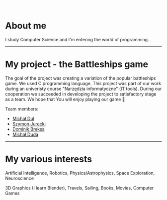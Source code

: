 <span style="color:white"> Arkadiusz Paterak </span>

# About me

I study Computer Science and I'm entering the world of programming.

----
# My project - the Battleships game
The goal of the project was creating a variation of the popular battleships game. We used C programming language. This project was part of our work during an univeristy course "Narzędzia informatyczne" (IT tools). During our cooperation we succeeded in developing the project to satisfactory stage as a team. We hope that You will enjoy playing our game 🙂

Team members:
- [Michał Dul](https://dulmicha.github.io)
- [Szymon Jurecki](https://caiiguia.github.io)
- [Dominik Breksa](https://dominikbreksa.github.io)
- [Michał Duda](https://m-adud.github.io/m-adud)

----
# My various interests
Artificial Intelligence, Robotics, Physics/Astrophysics, Space Exploration, Neuroscience

3D Graphics (I learn Blender), Travels, Sailing, Books, Movies, Computer Games
